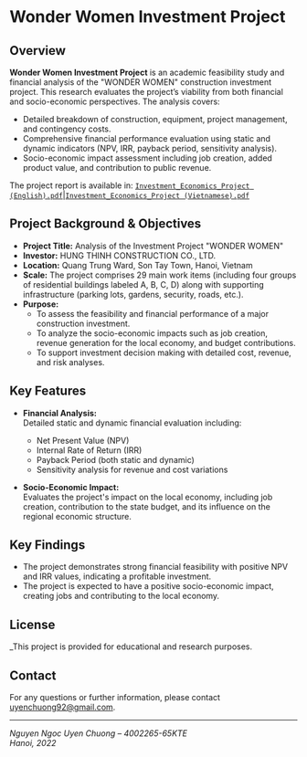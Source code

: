 # Wonder Women Investment Project

## Overview

**Wonder Women Investment Project** is an academic feasibility study and financial analysis of the "WONDER WOMEN" construction investment project. This research evaluates the project’s viability from both financial and socio-economic perspectives. The analysis covers:
- Detailed breakdown of construction, equipment, project management, and contingency costs.
- Comprehensive financial performance evaluation using static and dynamic indicators (NPV, IRR, payback period, sensitivity analysis).
- Socio-economic impact assessment including job creation, added product value, and contribution to public revenue.

The project report is available in: [`Investment_Economics_Project (English).pdf`](https://github.com/UyenChuongNguyen/wonder-women-investment-project/blob/main/Investment%20Economics%20Project%20(English).pdf)|[`Investment_Economics_Project (Vietnamese).pdf`](https://github.com/UyenChuongNguyen/wonder-women-investment-project/blob/main/Investment%20Economics%20Project%20(Vietnamese).pdf)

## Project Background & Objectives

- **Project Title:** Analysis of the Investment Project "WONDER WOMEN"
- **Investor:** HUNG THINH CONSTRUCTION CO., LTD.
- **Location:** Quang Trung Ward, Son Tay Town, Hanoi, Vietnam
- **Scale:** The project comprises 29 main work items (including four groups of residential buildings labeled A, B, C, D) along with supporting infrastructure (parking lots, gardens, security, roads, etc.).
- **Purpose:**  
  - To assess the feasibility and financial performance of a major construction investment.
  - To analyze the socio-economic impacts such as job creation, revenue generation for the local economy, and budget contributions.
  - To support investment decision making with detailed cost, revenue, and risk analyses.

## Key Features

- **Financial Analysis:**  
  Detailed static and dynamic financial evaluation including:
  - Net Present Value (NPV)
  - Internal Rate of Return (IRR)
  - Payback Period (both static and dynamic)
  - Sensitivity analysis for revenue and cost variations

- **Socio-Economic Impact:**  
  Evaluates the project's impact on the local economy, including job creation, contribution to the state budget, and its influence on the regional economic structure.

## Key Findings

* The project demonstrates strong financial feasibility with positive NPV and IRR values, indicating a profitable investment.
* The project is expected to have a positive socio-economic impact, creating jobs and contributing to the local economy.

## License

_This project is provided for educational and research purposes.

## Contact

For any questions or further information, please contact [uyenchuong92@gmail.com](mailto:uyenchuong92@gmail.com).

---

*Nguyen Ngoc Uyen Chuong – 4002265-65KTE*  
_Hanoi, 2022_
